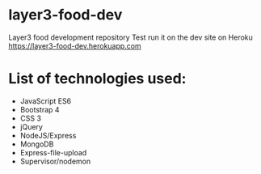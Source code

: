 # layer3-food-dev

Layer3 food development repository
Test run it on the dev site on Heroku https://layer3-food-dev.herokuapp.com 

# List of technologies used:
- JavaScript ES6
- Bootstrap 4
- CSS 3
- jQuery
- NodeJS/Express
- MongoDB
- Express-file-upload
- Supervisor/nodemon
